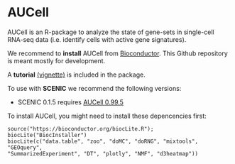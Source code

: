 # AUCell
AUCell is an R-package to analyze the state of gene-sets in single-cell RNA-seq data (i.e. identify cells with active gene signatures).

We recommend to **install** AUCell from [Bioconductor](https://bioconductor.org/packages/devel/bioc/html/AUCell.html). This Github repository is meant mostly for development.

A **tutorial** [(vignette)](https://bioconductor.org/packages/devel/bioc/vignettes/AUCell/inst/doc/AUCell.html) is included in the package.


To use with **SCENIC** we recommend the following versions:
- SCENIC 0.1.5 requires [AUCell 0.99.5](http://scenic.aertslab.org/downloads/Rpackages/AUCell_0.99.5.tar.gz)


To install AUCell, you might need to install these depencencies first:
```
source("https://bioconductor.org/biocLite.R"); biocLite("BiocInstaller")
biocLite(c("data.table", "zoo", "doMC", "doRNG", "mixtools", "GEOquery", 
"SummarizedExperiment", "DT", "plotly", "NMF", "d3heatmap"))
```
